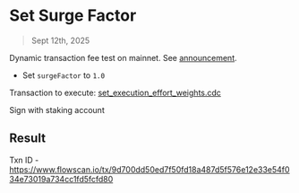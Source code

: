 # Set Surge Factor

> Sept 12th, 2025

Dynamic transaction fee test on mainnet. See [announcement](https://forum.flow.com/t/dynamic-transaction-fee-test-on-mainnet-on-monday-sept-8th-15-00-utc-to-sept-12th-15-00-utc/8264).

- Set `surgeFactor` to `1.0`

Transaction to execute: [set_execution_effort_weights.cdc](../../../../templates/set_tx_fee_surge_factor.cdc)

Sign with staking account

## Result

Txn ID - https://www.flowscan.io/tx/9d700dd50ed7f50fd18a487d5f576e12e33e54f034e73019a734cc1fd5fcfd80
